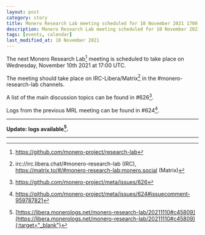 ```yaml
---
layout: post
category: story
title: Monero Research Lab meeting scheduled for 10 November 2021 1700 UTC
description: Monero Research Lab meeting scheduled for 10 November 2021 1700 UTC on irc/Matrix channels.
tags: [events, calendar]
last_modified_at: 10 November 2021
---
```


The next Monero Research Lab[^1] meeting is scheduled to take place on Wednesday, November 10th 2021 at 17:00 UTC.

The meeting should take place on IRC-Libera/Matrix[^2] in the #monero-research-lab channels.

A list of the main discussion topics can be found in #626[^3].

Logs from the previous MRL meeting can be found in #624[^4].

---

**Update: logs available[^5].**

---

[^1]: https://github.com/monero-project/research-lab
[^2]: irc://irc.libera.chat/#monero-research-lab (IRC), https://matrix.to/#/#monero-research-lab:monero.social (Matrix)
[^3]: https://github.com/monero-project/meta/issues/626
[^4]: https://github.com/monero-project/meta/issues/624#issuecomment-959787821
[^5]: [https://libera.monerologs.net/monero-research-lab/20211110#c45809](https://libera.monerologs.net/monero-research-lab/20211110#c45809){:target="_blank"}

